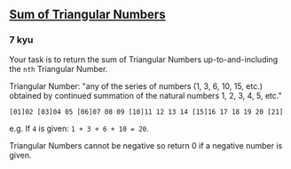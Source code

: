 <h2><a href=https://www.codewars.com/kata/580878d5d27b84b64c000b51/train/javascript target="_blank">Sum of Triangular Numbers</a></h2><h3>7 kyu</h3><p>Your task is to return the sum of Triangular Numbers up-to-and-including the <code>nth</code> Triangular Number.</p><p>Triangular Number: "any of the series of numbers (1, 3, 6, 10, 15, etc.) obtained by continued summation of the natural numbers 1, 2, 3, 4, 5, etc."</p><pre><code>[01]02 [03]04 05 [06]07 08 09 [10]11 12 13 14 [15]16 17 18 19 20 [21]</code></pre><p>e.g. If <code>4</code> is given: <code>1 + 3 + 6 + 10 = 20</code>.</p><p>Triangular Numbers cannot be negative so return 0 if a negative number is given.</p>